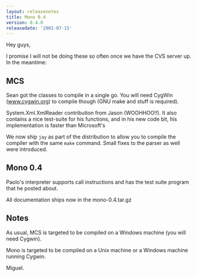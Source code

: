 ```yaml
---
layout: releasenotes
title: Mono 0.4
version: 0.4.0
releasedate: '2001-07-15'
---
```


Hey guys,

I promise I will not be doing these so often once we have the CVS
server up.  In the meantime:

## MCS

Sean got the classes to compile in a single go.  You
will need CygWin (www.cygwin.org) to compile though
(GNU make and stuff is required).

System.Xml.XmlReader contribution from Jason
(WOOHHOO!!).  It also contains a nice test-suite for
his functions, and in his new code bit, his
implementation is faster than Microsoft's

We now ship `jay` as part of the distribution to allow
you to compile the compiler with the same `make`
command.  Small fixes to the parser as well were
introduced.

## Mono 0.4

Paolo's interpreter supports call instructions and has
the test suite program that he posted about.

All documentation ships now in the mono-0.4.tar.gz

## Notes

As usual, MCS is targeted to be compiled on a Windows machine (you will need Cygwin).

Mono is targeted to be compiled on a Unix machine or a Windows machine running Cygwin.

Miguel.
